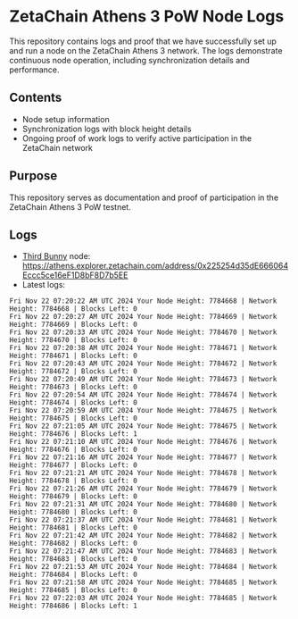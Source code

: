 # ZetaChain Athens 3 PoW Node Logs
This repository contains logs and proof that we have successfully set up and run a node on the ZetaChain Athens 3 network. The logs demonstrate continuous node operation, including synchronization details and performance.

## Contents
- Node setup information
- Synchronization logs with block height details
- Ongoing proof of work logs to verify active participation in the ZetaChain network

## Purpose
This repository serves as documentation and proof of participation in the ZetaChain Athens 3 PoW testnet.

## Logs

- [Third Bunny](https://thirdbunny.xyz/) node: https://athens.explorer.zetachain.com/address/0x225254d35dE666064Eccc5ce16eF1D8bF8D7b5EE
- Latest logs:
```
Fri Nov 22 07:20:22 AM UTC 2024 Your Node Height: 7784668 | Network Height: 7784668 | Blocks Left: 0
Fri Nov 22 07:20:27 AM UTC 2024 Your Node Height: 7784669 | Network Height: 7784669 | Blocks Left: 0
Fri Nov 22 07:20:33 AM UTC 2024 Your Node Height: 7784670 | Network Height: 7784670 | Blocks Left: 0
Fri Nov 22 07:20:38 AM UTC 2024 Your Node Height: 7784671 | Network Height: 7784671 | Blocks Left: 0
Fri Nov 22 07:20:43 AM UTC 2024 Your Node Height: 7784672 | Network Height: 7784672 | Blocks Left: 0
Fri Nov 22 07:20:49 AM UTC 2024 Your Node Height: 7784673 | Network Height: 7784673 | Blocks Left: 0
Fri Nov 22 07:20:54 AM UTC 2024 Your Node Height: 7784674 | Network Height: 7784674 | Blocks Left: 0
Fri Nov 22 07:20:59 AM UTC 2024 Your Node Height: 7784675 | Network Height: 7784675 | Blocks Left: 0
Fri Nov 22 07:21:05 AM UTC 2024 Your Node Height: 7784675 | Network Height: 7784676 | Blocks Left: 1
Fri Nov 22 07:21:10 AM UTC 2024 Your Node Height: 7784676 | Network Height: 7784676 | Blocks Left: 0
Fri Nov 22 07:21:16 AM UTC 2024 Your Node Height: 7784677 | Network Height: 7784677 | Blocks Left: 0
Fri Nov 22 07:21:21 AM UTC 2024 Your Node Height: 7784678 | Network Height: 7784678 | Blocks Left: 0
Fri Nov 22 07:21:26 AM UTC 2024 Your Node Height: 7784679 | Network Height: 7784679 | Blocks Left: 0
Fri Nov 22 07:21:31 AM UTC 2024 Your Node Height: 7784680 | Network Height: 7784680 | Blocks Left: 0
Fri Nov 22 07:21:37 AM UTC 2024 Your Node Height: 7784681 | Network Height: 7784681 | Blocks Left: 0
Fri Nov 22 07:21:42 AM UTC 2024 Your Node Height: 7784682 | Network Height: 7784682 | Blocks Left: 0
Fri Nov 22 07:21:47 AM UTC 2024 Your Node Height: 7784683 | Network Height: 7784683 | Blocks Left: 0
Fri Nov 22 07:21:53 AM UTC 2024 Your Node Height: 7784684 | Network Height: 7784684 | Blocks Left: 0
Fri Nov 22 07:21:58 AM UTC 2024 Your Node Height: 7784685 | Network Height: 7784685 | Blocks Left: 0
Fri Nov 22 07:22:03 AM UTC 2024 Your Node Height: 7784685 | Network Height: 7784686 | Blocks Left: 1
```
